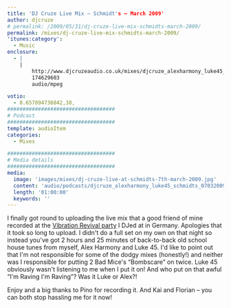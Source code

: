 ```yaml
---
title: 'DJ Cruze Live Mix – Schmidt's – March 2009'
author: djcruze
# permalink: /2009/05/31/dj-cruze-live-mix-schmidts-march-2009/
permalink: /mixes/dj-cruze-live-mix-schmidts-march-2009/
'itunes:category':
  - Music
enclosure:
  - |
    |
        http://www.djcruzeaudio.co.uk/mixes/djcruze_alexharmony_luke45_schmidts_07032009.mp3
        174629603
        audio/mpeg

votio:
  - 8.657894736842,38,
###################################
# Podcast
###################################
template: audioItem
categories:
  - Mixes

###################################
# Media details
###################################
media:
  image: 'images/mixes/dj-cruze-live-at-schmidts-7th-march-2009.jpg'
  content: 'audio/podcasts/djcruze_alexharmony_luke45_schmidts_07032009.mp3'
  length: '01:00:00'
  keywords: ''
---
```


I finally got round to uploading the live mix that a good friend of mine recorded at the [Vibration Revival party][2] I DJed at in Germany. Apologies that it took so long to upload. I didn't do a full set on my own on that night so instead you've got 2 hours and 25 minutes of back-to-back old school house tunes from myself, Alex Harmony and Luke 45. I'd like to point out that I'm not responsible for some of the dodgy mixes (honestly!) and neither was I responsible for putting 2 Bad Mice's &#8220;Bombscare&#8221; on twice. Luke 45 obviously wasn't listening to me when I put it on! And who put on that awful &#8220;I'm Raving I'm Raving&#8221;? Was it Luke or Alex?!

Enjoy and a big thanks to Pino for recording it. And Kai and Florian – you can both stop hassling me for it now!

[1]: http://www.djcruze.co.uk/cms/wp-content/uploads/2009/05/dj-cruze-live-at-schmidts-7th-march-2009.jpg
[2]: http://www.djcruze.co.uk/cms/2009/02/16/vibration-revival-party-schmidts-7th-march-2009/
